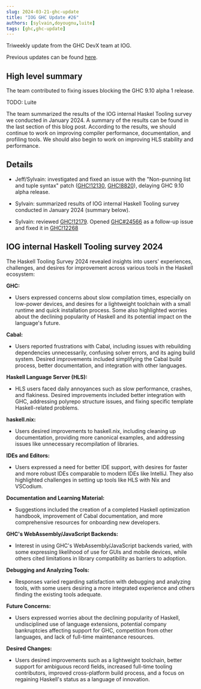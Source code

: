 ```yaml
---
slug: 2024-03-21-ghc-update
title: "IOG GHC Update #26"
authors: [sylvain,doyougnu,luite]
tags: [ghc,ghc-update]
---
```


Triweekly update from the GHC DevX team at IOG.

<!-- truncate -->

Previous updates can be found [here](https://engineering.iog.io/tags/ghc-update).

## High level summary

The team contributed to fixing issues blocking the GHC 9.10 alpha 1 release.

TODO: Luite

The team summarized the results of the IOG internal Haskel Tooling survey we conducted in January 2024.
A summary of the results can be found in the last section of this blog post. According to the results,
we should continue to work on improving compiler performance, documentation, and profiling tools. We should also
begin to work on improving HLS stability and performance.

## Details

- Jeff/Sylvain: investigated and fixed an issue with the "Non-punning list and
  tuple syntax" patch
  ([GHC!12130](https://gitlab.haskell.org/ghc/ghc/-/merge_requests/12130),
  [GHC!8820](https://gitlab.haskell.org/ghc/ghc/-/merge_requests/8820)),
  delaying GHC 9.10 alpha release.

- Sylvain: summarized results of IOG internal Haskell Tooling survey conducted in January 2024 (summary below).

- Sylvain: reviewed [GHC!12179](https://gitlab.haskell.org/ghc/ghc/-/merge_requests/12179). Opened [GHC#24566](https://gitlab.haskell.org/ghc/ghc/-/issues/24566) as a follow-up issue and fixed it in [GHC!12268](https://gitlab.haskell.org/ghc/ghc/-/merge_requests/12268)

## IOG internal Haskell Tooling survey 2024

The Haskell Tooling Survey 2024 revealed insights into users' experiences, challenges, and desires for improvement across various tools in the Haskell ecosystem:

**GHC:**

- Users expressed concerns about slow compilation times, especially on low-power devices, and desires for a lightweight toolchain with a small runtime and quick installation process. Some also highlighted worries about the declining popularity of Haskell and its potential impact on the language's future.
  
**Cabal:**

- Users reported frustrations with Cabal, including issues with rebuilding dependencies unnecessarily, confusing solver errors, and its aging build system. Desired improvements included simplifying the Cabal build process, better documentation, and integration with other languages.

**Haskell Language Server (HLS):**

- HLS users faced daily annoyances such as slow performance, crashes, and flakiness. Desired improvements included better integration with GHC, addressing polyrepo structure issues, and fixing specific template Haskell-related problems.

**haskell.nix:**

- Users desired improvements to haskell.nix, including cleaning up documentation, providing more canonical examples, and addressing issues like unnecessary recompilation of libraries.

**IDEs and Editors:**

- Users expressed a need for better IDE support, with desires for faster and more robust IDEs comparable to modern IDEs like IntelliJ. They also highlighted challenges in setting up tools like HLS with Nix and VSCodium.

**Documentation and Learning Material:**

- Suggestions included the creation of a completed Haskell optimization handbook, improvement of Cabal documentation, and more comprehensive resources for onboarding new developers.

**GHC's WebAssembly/JavaScript Backends:**

- Interest in using GHC's WebAssembly/JavaScript backends varied, with some expressing likelihood of use for GUIs and mobile devices, while others cited limitations in library compatibility as barriers to adoption.

**Debugging and Analyzing Tools:**

- Responses varied regarding satisfaction with debugging and analyzing tools, with some users desiring a more integrated experience and others finding the existing tools adequate.

**Future Concerns:**

- Users expressed worries about the declining popularity of Haskell, undisciplined use of language extensions, potential company bankruptcies affecting support for GHC, competition from other languages, and lack of full-time maintenance resources.

**Desired Changes:**

- Users desired improvements such as a lightweight toolchain, better support for ambiguous record fields, increased full-time tooling contributors, improved cross-platform build process, and a focus on regaining Haskell's status as a language of innovation.
